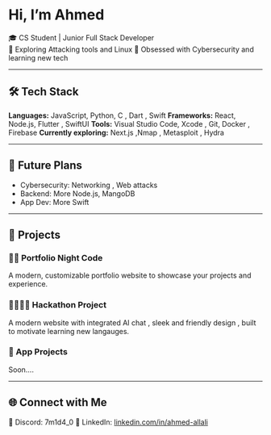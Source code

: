 # Hi, I’m Ahmed 

🎓 CS Student | Junior Full Stack Developer  
🔬 Exploring Attacking tools and Linux
🧠 Obsessed with Cybersecurity and learning new tech

---

## 🛠️ Tech Stack

**Languages:** JavaScript, Python, C , Dart , Swift 
**Frameworks:** React, Node.js, Flutter , SwiftUI
**Tools:** Visual Studio Code, Xcode , Git, Docker , Firebase
**Currently exploring:** Next.js ,Nmap , Metasploit , Hydra

---

## 🔮 Future Plans

- Cybersecurity: Networking , Web attacks
- Backend: More Node.js, MangoDB
- App Dev: More Swift

---

## 🚀 Projects

### 🌌🎆  Portfolio Night Code
A modern, customizable portfolio website to showcase your projects and experience.

### 🥈👨🏻‍💻 Hackathon Project
A modern website with integrated AI chat , sleek and friendly design , built to motivate learning new langauges.

### 📱 App Projects

Soon....

---

## 🌐 Connect with Me

💬 Discord: 7m1d4_0 
💼 LinkedIn: [linkedin.com/in/ahmed-allali](https://www.linkedin.com/in/ahmed-allali-98242a251/)
